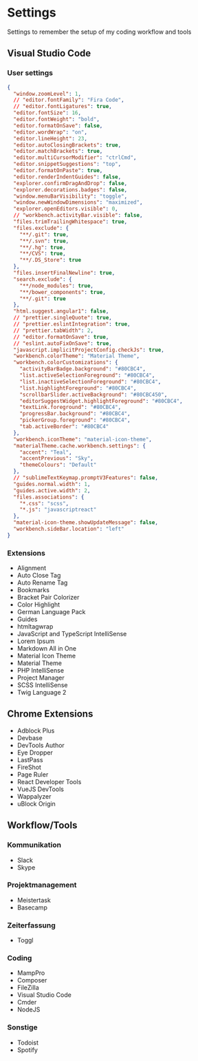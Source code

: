 # Settings
Settings to remember the setup of my coding workflow and tools

## Visual Studio Code

### User settings
```json
{
  "window.zoomLevel": 1,
  // "editor.fontFamily": "Fira Code",
  // "editor.fontLigatures": true,
  "editor.fontSize": 16,
  "editor.fontWeight": "bold",
  "editor.formatOnSave": false,
  "editor.wordWrap": "on",
  "editor.lineHeight": 23,
  "editor.autoClosingBrackets": true,
  "editor.matchBrackets": true,
  "editor.multiCursorModifier": "ctrlCmd",
  "editor.snippetSuggestions": "top",
  "editor.formatOnPaste": true,
  "editor.renderIndentGuides": false,
  "explorer.confirmDragAndDrop": false,
  "explorer.decorations.badges": false,
  "window.menuBarVisibility": "toggle",
  "window.newWindowDimensions": "maximized",
  "explorer.openEditors.visible": 0,
  // "workbench.activityBar.visible": false,
  "files.trimTrailingWhitespace": true,
  "files.exclude": {
    "**/.git": true,
    "**/.svn": true,
    "**/.hg": true,
    "**/CVS": true,
    "**/.DS_Store": true
  },
  "files.insertFinalNewline": true,
  "search.exclude": {
    "**/node_modules": true,
    "**/bower_components": true,
    "**/.git": true
  },
  "html.suggest.angular1": false,
  // "prettier.singleQuote": true,
  // "prettier.eslintIntegration": true,
  // "prettier.tabWidth": 2,
  // "editor.formatOnSave": true,
  // "eslint.autoFixOnSave": true,
  "javascript.implicitProjectConfig.checkJs": true,
  "workbench.colorTheme": "Material Theme",
  "workbench.colorCustomizations": {
    "activityBarBadge.background": "#80CBC4",
    "list.activeSelectionForeground": "#80CBC4",
    "list.inactiveSelectionForeground": "#80CBC4",
    "list.highlightForeground": "#80CBC4",
    "scrollbarSlider.activeBackground": "#80CBC450",
    "editorSuggestWidget.highlightForeground": "#80CBC4",
    "textLink.foreground": "#80CBC4",
    "progressBar.background": "#80CBC4",
    "pickerGroup.foreground": "#80CBC4",
    "tab.activeBorder": "#80CBC4"
  },
  "workbench.iconTheme": "material-icon-theme",
  "materialTheme.cache.workbench.settings": {
    "accent": "Teal",
    "accentPrevious": "Sky",
    "themeColours": "Default"
  },
  // "sublimeTextKeymap.promptV3Features": false,
  "guides.normal.width": 1,
  "guides.active.width": 2,
  "files.associations": {
    "*.css": "scss",
    "*.js": "javascriptreact"
  },
  "material-icon-theme.showUpdateMessage": false,
  "workbench.sideBar.location": "left"
}
```

### Extensions
- Alignment
- Auto Close Tag
- Auto Rename Tag
- Bookmarks
- Bracket Pair Colorizer
- Color Highlight
- German Language Pack
- Guides
- htmltagwrap
- JavaScript and TypeScript IntelliSense
- Lorem Ipsum
- Markdown All in One
- Material Icon Theme
- Material Theme
- PHP IntelliSense
- Project Manager
- SCSS IntelliSense
- Twig Language 2

## Chrome Extensions
- Adblock Plus
- Devbase
- DevTools Author
- Eye Dropper
- LastPass
- FireShot
- Page Ruler
- React Developer Tools
- VueJS DevTools
- Wappalyzer
- uBlock Origin

## Workflow/Tools

### Kommunikation
- Slack
- Skype

### Projektmanagement
- Meistertask
- Basecamp

### Zeiterfassung
- Toggl

### Coding
- MampPro
- Composer
- FileZilla
- Visual Studio Code
- Cmder
- NodeJS

### Sonstige
- Todoist
- Spotify
